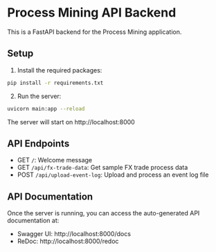 
# Process Mining API Backend

This is a FastAPI backend for the Process Mining application.

## Setup

1. Install the required packages:
```bash
pip install -r requirements.txt
```

2. Run the server:
```bash
uvicorn main:app --reload
```

The server will start on http://localhost:8000

## API Endpoints

- GET `/`: Welcome message
- GET `/api/fx-trade-data`: Get sample FX trade process data
- POST `/api/upload-event-log`: Upload and process an event log file

## API Documentation

Once the server is running, you can access the auto-generated API documentation at:
- Swagger UI: http://localhost:8000/docs
- ReDoc: http://localhost:8000/redoc
